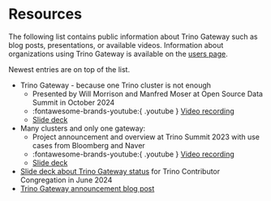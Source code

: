 # Resources

The following list contains public information about Trino Gateway such as blog
posts, presentations, or available videos. Information about organizations using
Trino Gateway is available on the [users page](users.md). 

Newest entries are on top of the list.

* Trino Gateway - because one Trino cluster is not enough
    * Presented by Will Morrison and Manfred Moser at Open Source Data Summit
      in October 2024
    * :fontawesome-brands-youtube:{ .youtube } [Video recording](https://youtu.be/5Q7xjtuz8Ig)
    * [Slide deck](./assets/misc/trino-gateway-at-osds-2024.pdf)
* Many clusters and only one gateway:
    * Project announcement and overview at Trino Summit 2023 with use cases 
      from Bloomberg and Naver
    * :fontawesome-brands-youtube:{ .youtube } [Video recording](https://www.youtube.com/watch?v=2qwBcKmQSn0)
    * [Slide deck](./assets/misc/tgw-trino-summit-2023.pdf)
* [Slide deck about Trino Gateway status](./assets/misc/trino-gateway-status-at-tcc-202406.pdf)
  for Trino Contributor Congregation in June 2024
* [Trino Gateway announcement blog post](https://trino.io/blog/2023/09/28/trino-gateway)

